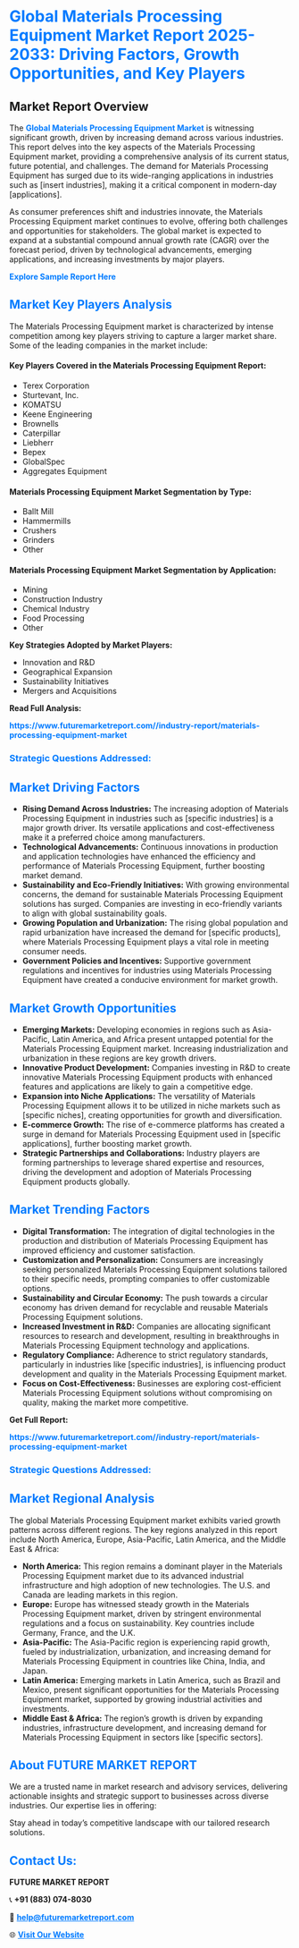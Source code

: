<h1 style="color: #007BFF;">Global Materials Processing Equipment Market Report 2025-2033: Driving Factors, Growth Opportunities, and Key Players</h1>

<section id="overview">
<h2>Market Report Overview</h2>
<p>The <a href="https://www.futuremarketreport.com//industry-report/materials-processing-equipment-market" style="color: #007BFF; text-decoration: none;"><strong>Global Materials Processing Equipment Market</strong></a> is witnessing significant growth, driven by increasing demand across various industries. This report delves into the key aspects of the Materials Processing Equipment market, providing a comprehensive analysis of its current status, future potential, and challenges. The demand for Materials Processing Equipment has surged due to its wide-ranging applications in industries such as [insert industries], making it a critical component in modern-day [applications].</p>
<p>As consumer preferences shift and industries innovate, the Materials Processing Equipment market continues to evolve, offering both challenges and opportunities for stakeholders. The global market is expected to expand at a substantial compound annual growth rate (CAGR) over the forecast period, driven by technological advancements, emerging applications, and increasing investments by major players.</p>
</section>

<section id="overview">
<p><a href="https://www.futuremarketreport.com//request-sample/reportId=60263" style="color: #007BFF; text-decoration: none;"><strong>Explore Sample Report Here</strong></a></p>
</section>

<section id="key-players">
<h2 style="color: #007BFF;">Market Key Players Analysis</h2>
<p>The Materials Processing Equipment market is characterized by intense competition among key players striving to capture a larger market share. Some of the leading companies in the market include:</p>
<h4>Key Players Covered in the Materials Processing Equipment Report:</h4>
<ul><li>Terex Corporation</li><li>Sturtevant, Inc.</li><li>KOMATSU</li><li>Keene Engineering</li><li>Brownells</li><li>Caterpillar</li><li>Liebherr</li><li>Bepex</li><li>GlobalSpec</li><li>Aggregates Equipment</li></ul>
<h4>Materials Processing Equipment Market Segmentation by Type:</h4>
<ul><li>Ballt Mill</li><li>Hammermills</li><li>Crushers</li><li>Grinders</li><li>Other</li></ul>

<h4>Materials Processing Equipment Market Segmentation by Application:</h4>
<ul><li>Mining</li><li>Construction Industry</li><li>Chemical Industry</li><li>Food Processing</li><li>Other</li></ul>
<p><strong>Key Strategies Adopted by Market Players:</strong></p>
<ul>
<li>Innovation and R&D</li>
<li>Geographical Expansion</li>
<li>Sustainability Initiatives</li>
<li>Mergers and Acquisitions</li>
</ul>
</section>

<section>
<p><strong>Read Full Analysis: </strong></p><a href="https://www.futuremarketreport.com//industry-report/materials-processing-equipment-market" style="color: #007BFF; text-decoration: none;"><strong>https://www.futuremarketreport.com//industry-report/materials-processing-equipment-market</strong></a>
<h3 style="color: #007BFF;">Strategic Questions Addressed:</h3>
</section>

<section id="driving-factors">
<h2 style="color: #007BFF;">Market Driving Factors</h2>
<ul>
<li><strong>Rising Demand Across Industries:</strong> The increasing adoption of Materials Processing Equipment in industries such as [specific industries] is a major growth driver. Its versatile applications and cost-effectiveness make it a preferred choice among manufacturers.</li>
<li><strong>Technological Advancements:</strong> Continuous innovations in production and application technologies have enhanced the efficiency and performance of Materials Processing Equipment, further boosting market demand.</li>
<li><strong>Sustainability and Eco-Friendly Initiatives:</strong> With growing environmental concerns, the demand for sustainable Materials Processing Equipment solutions has surged. Companies are investing in eco-friendly variants to align with global sustainability goals.</li>
<li><strong>Growing Population and Urbanization:</strong> The rising global population and rapid urbanization have increased the demand for [specific products], where Materials Processing Equipment plays a vital role in meeting consumer needs.</li>
<li><strong>Government Policies and Incentives:</strong> Supportive government regulations and incentives for industries using Materials Processing Equipment have created a conducive environment for market growth.</li>
</ul>
</section>

<section id="growth-opportunities">
<h2 style="color: #007BFF;">Market Growth Opportunities</h2>
<ul>
<li><strong>Emerging Markets:</strong> Developing economies in regions such as Asia-Pacific, Latin America, and Africa present untapped potential for the Materials Processing Equipment market. Increasing industrialization and urbanization in these regions are key growth drivers.</li>
<li><strong>Innovative Product Development:</strong> Companies investing in R&D to create innovative Materials Processing Equipment products with enhanced features and applications are likely to gain a competitive edge.</li>
<li><strong>Expansion into Niche Applications:</strong> The versatility of Materials Processing Equipment allows it to be utilized in niche markets such as [specific niches], creating opportunities for growth and diversification.</li>
<li><strong>E-commerce Growth:</strong> The rise of e-commerce platforms has created a surge in demand for Materials Processing Equipment used in [specific applications], further boosting market growth.</li>
<li><strong>Strategic Partnerships and Collaborations:</strong> Industry players are forming partnerships to leverage shared expertise and resources, driving the development and adoption of Materials Processing Equipment products globally.</li>
</ul>
</section>

<section id="trending-factors">
<h2 style="color: #007BFF;">Market Trending Factors</h2>
<ul>
<li><strong>Digital Transformation:</strong> The integration of digital technologies in the production and distribution of Materials Processing Equipment has improved efficiency and customer satisfaction.</li>
<li><strong>Customization and Personalization:</strong> Consumers are increasingly seeking personalized Materials Processing Equipment solutions tailored to their specific needs, prompting companies to offer customizable options.</li>
<li><strong>Sustainability and Circular Economy:</strong> The push towards a circular economy has driven demand for recyclable and reusable Materials Processing Equipment solutions.</li>
<li><strong>Increased Investment in R&D:</strong> Companies are allocating significant resources to research and development, resulting in breakthroughs in Materials Processing Equipment technology and applications.</li>
<li><strong>Regulatory Compliance:</strong> Adherence to strict regulatory standards, particularly in industries like [specific industries], is influencing product development and quality in the Materials Processing Equipment market.</li>
<li><strong>Focus on Cost-Effectiveness:</strong> Businesses are exploring cost-efficient Materials Processing Equipment solutions without compromising on quality, making the market more competitive.</li>
</ul>
</section>

<section>
<p><strong>Get Full Report: </strong></p><a href="https://www.futuremarketreport.com//industry-report/materials-processing-equipment-market" style="color: #007BFF; text-decoration: none;"><strong>https://www.futuremarketreport.com//industry-report/materials-processing-equipment-market</strong></a>
<h3 style="color: #007BFF;">Strategic Questions Addressed:</h3>
</section>


<section id="regional-analysis">
<h2 style="color: #007BFF;">Market Regional Analysis</h2>
<p>The global Materials Processing Equipment market exhibits varied growth patterns across different regions. The key regions analyzed in this report include North America, Europe, Asia-Pacific, Latin America, and the Middle East & Africa:</p>
<ul>
<li><strong>North America:</strong> This region remains a dominant player in the Materials Processing Equipment market due to its advanced industrial infrastructure and high adoption of new technologies. The U.S. and Canada are leading markets in this region.</li>
<li><strong>Europe:</strong> Europe has witnessed steady growth in the Materials Processing Equipment market, driven by stringent environmental regulations and a focus on sustainability. Key countries include Germany, France, and the U.K.</li>
<li><strong>Asia-Pacific:</strong> The Asia-Pacific region is experiencing rapid growth, fueled by industrialization, urbanization, and increasing demand for Materials Processing Equipment in countries like China, India, and Japan.</li>
<li><strong>Latin America:</strong> Emerging markets in Latin America, such as Brazil and Mexico, present significant opportunities for the Materials Processing Equipment market, supported by growing industrial activities and investments.</li>
<li><strong>Middle East & Africa:</strong> The region’s growth is driven by expanding industries, infrastructure development, and increasing demand for Materials Processing Equipment in sectors like [specific sectors].</li>
</ul>
</section>

<footer>
<h2 style="color: #007BFF;">About FUTURE MARKET REPORT</h2>
<p>We are a trusted name in market research and advisory services, delivering actionable insights and strategic support to businesses across diverse industries. Our expertise lies in offering:</p>

<p>Stay ahead in today’s competitive landscape with our tailored research solutions.</p>

<h2 style="color: #007BFF;">Contact Us:</h2>
<p><strong>FUTURE MARKET REPORT</strong></p>
<p>📞 <strong>+91 (883) 074-8030</strong></p>
<p>📧 <strong><a href="mailto:help@futuremarketreport.com" style="color: #007BFF;">help@futuremarketreport.com</a></strong></p>
<p>🌐 <strong><a href="https://www.futuremarketreport.com/" style="color: #007BFF;">Visit Our Website</a></strong></p>
</footer>
